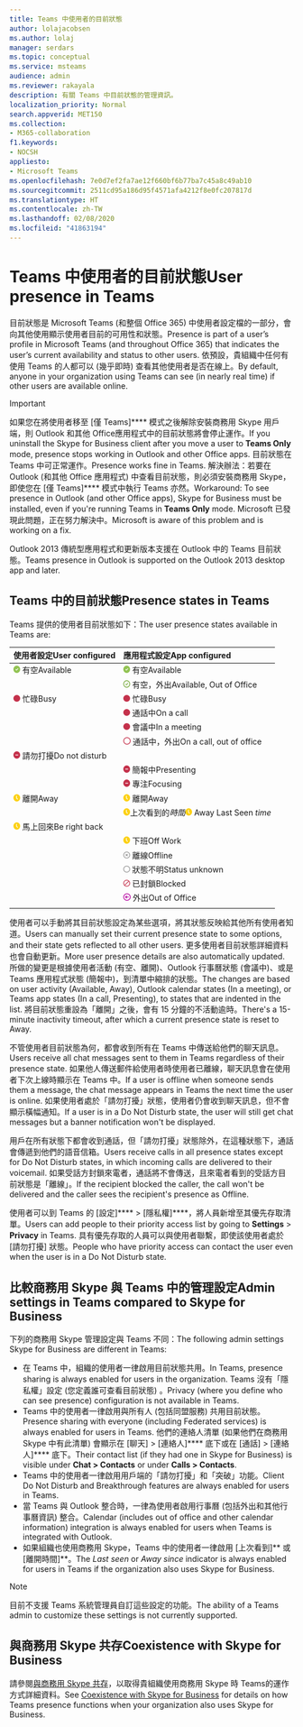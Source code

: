 ```yaml
---
title: Teams 中使用者的目前狀態
author: lolajacobsen
ms.author: lolaj
manager: serdars
ms.topic: conceptual
ms.service: msteams
audience: admin
ms.reviewer: rakayala
description: 有關 Teams 中目前狀態的管理資訊。
localization_priority: Normal
search.appverid: MET150
ms.collection:
- M365-collaboration
f1.keywords:
- NOCSH
appliesto:
- Microsoft Teams
ms.openlocfilehash: 7e0d7ef2fa7ae12f660bf6b77ba7c45a8c49ab10
ms.sourcegitcommit: 2511cd95a186d95f4571afa4212f8e0fc207817d
ms.translationtype: HT
ms.contentlocale: zh-TW
ms.lasthandoff: 02/08/2020
ms.locfileid: "41863194"
---
```

# <a name="user-presence-in-teams"></a><span data-ttu-id="4e1a3-103">Teams 中使用者的目前狀態</span><span class="sxs-lookup"><span data-stu-id="4e1a3-103">User presence in Teams</span></span>

<span data-ttu-id="4e1a3-104">目前狀態是 Microsoft Teams (和整個 Office 365) 中使用者設定檔的一部分，會向其他使用顯示使用者目前的可用性和狀態。</span><span class="sxs-lookup"><span data-stu-id="4e1a3-104">Presence is part of a user’s profile in Microsoft Teams (and throughout Office 365) that indicates the user’s current availability and status to other users.</span></span> <span data-ttu-id="4e1a3-105">依預設，貴組織中任何有使用 Teams 的人都可以 (幾乎即時) 查看其他使用者是否在線上。</span><span class="sxs-lookup"><span data-stu-id="4e1a3-105">By default, anyone in your organization using Teams can see (in nearly real time) if other users are available online.</span></span>

> [!IMPORTANT]
> <span data-ttu-id="4e1a3-106">如果您在將使用者移至 [僅 Teams]\*\*\*\* 模式之後解除安裝商務用 Skype 用戶端，則 Outlook 和其他 Office應用程式中的目前狀態將會停止運作。</span><span class="sxs-lookup"><span data-stu-id="4e1a3-106">If you uninstall the Skype for Business client after you move a user to **Teams Only** mode, presence stops working in Outlook and other Office apps.</span></span> <span data-ttu-id="4e1a3-107">目前狀態在 Teams 中可正常運作。</span><span class="sxs-lookup"><span data-stu-id="4e1a3-107">Presence works fine in Teams.</span></span> <span data-ttu-id="4e1a3-108">解決辦法：若要在 Outlook (和其他 Office 應用程式) 中查看目前狀態，則必須安裝商務用 Skype，即使您在 [僅 Teams]\*\*\*\* 模式中執行 Teams 亦然。</span><span class="sxs-lookup"><span data-stu-id="4e1a3-108">Workaround: To see presence in Outlook (and other Office apps), Skype for Business must be installed, even if you're running Teams in **Teams Only** mode.</span></span> <span data-ttu-id="4e1a3-109">Microsoft 已發現此問題，正在努力解決中。</span><span class="sxs-lookup"><span data-stu-id="4e1a3-109">Microsoft is aware of this problem and is working on a fix.</span></span>

<span data-ttu-id="4e1a3-110">Outlook 2013 傳統型應用程式和更新版本支援在 Outlook 中的 Teams 目前狀態。</span><span class="sxs-lookup"><span data-stu-id="4e1a3-110">Teams presence in Outlook is supported on the Outlook 2013 desktop app and later.</span></span>

## <a name="presence-states-in-teams"></a><span data-ttu-id="4e1a3-111">Teams 中的目前狀態</span><span class="sxs-lookup"><span data-stu-id="4e1a3-111">Presence states in Teams</span></span>

<span data-ttu-id="4e1a3-112">Teams 提供的使用者目前狀態如下：</span><span class="sxs-lookup"><span data-stu-id="4e1a3-112">The user presence states available in Teams are:</span></span>

|<span data-ttu-id="4e1a3-113">使用者設定</span><span class="sxs-lookup"><span data-stu-id="4e1a3-113">User configured</span></span>|<span data-ttu-id="4e1a3-114">應用程式設定</span><span class="sxs-lookup"><span data-stu-id="4e1a3-114">App configured</span></span>|
|:--- |:---|
| ![實心圓圈綠色核取記號，表示目前狀態為有空](media/Presence_Available.png) <span data-ttu-id="4e1a3-116">有空</span><span class="sxs-lookup"><span data-stu-id="4e1a3-116">Available</span></span>|![實心圓圈綠色核取記號，表示目前狀態為有空](media/Presence_Available.png) <span data-ttu-id="4e1a3-118">有空</span><span class="sxs-lookup"><span data-stu-id="4e1a3-118">Available</span></span>|
|| ![空心圓圈綠色核取記號，表示外出並有空](media/Presence_Available_OOF.png) <span data-ttu-id="4e1a3-120">有空，外出</span><span class="sxs-lookup"><span data-stu-id="4e1a3-120">Available, Out of Office</span></span> |
|  ![紅色實心圓圈，表示忙碌](media/Presence_Busy.png) <span data-ttu-id="4e1a3-122">忙碌</span><span class="sxs-lookup"><span data-stu-id="4e1a3-122">Busy</span></span> |  ![紅色實心圓圈，表示忙碌](media/Presence_Busy.png) <span data-ttu-id="4e1a3-124">忙碌</span><span class="sxs-lookup"><span data-stu-id="4e1a3-124">Busy</span></span>  |
|| ![紅色實心圓圈，表示通話中忙碌](media/Presence_Busy.png) <span data-ttu-id="4e1a3-126">通話中</span><span class="sxs-lookup"><span data-stu-id="4e1a3-126">On a call</span></span>|
|| ![紅色實心圓圈，表示會議中忙碌](media/Presence_Busy.png) <span data-ttu-id="4e1a3-128">會議中</span><span class="sxs-lookup"><span data-stu-id="4e1a3-128">In a meeting</span></span> |
|| ![紅色空心圓圈，表示忙碌](media/Presence_Busy_OOF.png) <span data-ttu-id="4e1a3-130">通話中，外出</span><span class="sxs-lookup"><span data-stu-id="4e1a3-130">On a call, out of office</span></span>|
|  ![紅色圓圈加白線，表示請勿打擾](media/Presence_DND.png) <span data-ttu-id="4e1a3-132">請勿打擾</span><span class="sxs-lookup"><span data-stu-id="4e1a3-132">Do not disturb</span></span> ||
|| ![紅色圓圈加白線，表示簡報中](media/Presence_DND.png) <span data-ttu-id="4e1a3-134">簡報中</span><span class="sxs-lookup"><span data-stu-id="4e1a3-134">Presenting</span></span>|
|| ![紅色圓圈加白線，表示專注](media/Presence_DND.png) <span data-ttu-id="4e1a3-136">專注</span><span class="sxs-lookup"><span data-stu-id="4e1a3-136">Focusing</span></span>|
| ![黃色時鐘圖示，表示離開](media/Presence_Away.png) <span data-ttu-id="4e1a3-138">離開</span><span class="sxs-lookup"><span data-stu-id="4e1a3-138">Away</span></span>| ![黃色時鐘圖示，表示離開](media/Presence_Away.png) <span data-ttu-id="4e1a3-140">離開</span><span class="sxs-lookup"><span data-stu-id="4e1a3-140">Away</span></span>|
|| <span data-ttu-id="4e1a3-141">![黃色時鐘圖示，表示離開](media/Presence_Away.png)上次看到的*時間*</span><span class="sxs-lookup"><span data-stu-id="4e1a3-141">![Yellow clock icon, indicates away](media/Presence_Away.png) Away Last Seen *time*</span></span>|
|![黃色時鐘圖示，表示離開，馬上回來](media/Presence_Away.png) <span data-ttu-id="4e1a3-143">馬上回來</span><span class="sxs-lookup"><span data-stu-id="4e1a3-143">Be right back</span></span>| |
|| ![黃色時鐘圖示，表示離開，下班](media/Presence_Away.png)  <span data-ttu-id="4e1a3-145">下班</span><span class="sxs-lookup"><span data-stu-id="4e1a3-145">Off Work</span></span>|
|| ![灰色圓圈帶 x，表示離線](media/Presence_Offline.png) <span data-ttu-id="4e1a3-147">離線</span><span class="sxs-lookup"><span data-stu-id="4e1a3-147">Offline</span></span> |
|| ![空心灰色圓圈，表示狀態不明](media/Presence_Unknown.png) <span data-ttu-id="4e1a3-149">狀態不明</span><span class="sxs-lookup"><span data-stu-id="4e1a3-149">Status unknown</span></span>|
||![空心紅色圓圈加對角斜線，表示已封鎖](media/Presence_Blocked.png) <span data-ttu-id="4e1a3-151">已封鎖</span><span class="sxs-lookup"><span data-stu-id="4e1a3-151">Blocked</span></span> |
|| ![紫色圓圈加箭號，表示外出](media/Presence_OOF.png) <span data-ttu-id="4e1a3-153">外出</span><span class="sxs-lookup"><span data-stu-id="4e1a3-153">Out of Office</span></span>|
|||
 
<span data-ttu-id="4e1a3-154">使用者可以手動將其目前狀態設定為某些選項，將其狀態反映給其他所有使用者知道。</span><span class="sxs-lookup"><span data-stu-id="4e1a3-154">Users can manually set their current presence state to some options, and their state gets reflected to all other users.</span></span> <span data-ttu-id="4e1a3-155">更多使用者目前狀態詳細資料也會自動更新。</span><span class="sxs-lookup"><span data-stu-id="4e1a3-155">More user presence details are also automatically updated.</span></span> <span data-ttu-id="4e1a3-156">所做的變更是根據使用者活動 (有空、離開)、Outlook 行事曆狀態 (會議中)、或是 Teams 應用程式狀態 (簡報中)，到清單中縮排的狀態。</span><span class="sxs-lookup"><span data-stu-id="4e1a3-156">The changes are based on user activity (Available, Away), Outlook calendar states (In a meeting), or Teams app states (In a call, Presenting), to states that are indented in the list.</span></span> <span data-ttu-id="4e1a3-157">將目前狀態重設為「離開」之後，會有 15 分鐘的不活動逾時。</span><span class="sxs-lookup"><span data-stu-id="4e1a3-157">There's a 15-minute inactivity timeout, after which a current presence state is reset to Away.</span></span>

<span data-ttu-id="4e1a3-158">不管使用者目前狀態為何，都會收到所有在 Teams 中傳送給他們的聊天訊息。</span><span class="sxs-lookup"><span data-stu-id="4e1a3-158">Users receive all chat messages sent to them in Teams regardless of their presence state.</span></span> <span data-ttu-id="4e1a3-159">如果他人傳送郵件給使用者時使用者已離線，聊天訊息會在使用者下次上線時顯示在 Teams 中。</span><span class="sxs-lookup"><span data-stu-id="4e1a3-159">If a user is offline when someone sends them a message, the chat message appears in Teams the next time the user is online.</span></span> <span data-ttu-id="4e1a3-160">如果使用者處於「請勿打擾」狀態，使用者仍會收到聊天訊息，但不會顯示橫幅通知。</span><span class="sxs-lookup"><span data-stu-id="4e1a3-160">If a user is in a Do Not Disturb state, the user will still get chat messages but a banner notification won't be displayed.</span></span>

<span data-ttu-id="4e1a3-161">用戶在所有狀態下都會收到通話，但「請勿打擾」狀態除外，在這種狀態下，通話會傳遞到他們的語音信箱。</span><span class="sxs-lookup"><span data-stu-id="4e1a3-161">Users receive calls in all presence states except for Do Not Disturb states, in which incoming calls are delivered to their voicemail.</span></span> <span data-ttu-id="4e1a3-162">如果受話方封鎖來電者，通話將不會傳送，且來電者看到的受話方目前狀態是「離線」。</span><span class="sxs-lookup"><span data-stu-id="4e1a3-162">If the recipient blocked the caller, the call won't be delivered and the caller sees the recipient's presence as Offline.</span></span>

<span data-ttu-id="4e1a3-163">使用者可以到 Teams 的 [設定]\*\*\*\*  >  [隱私權]\*\*\*\*，將人員新增至其優先存取清單。</span><span class="sxs-lookup"><span data-stu-id="4e1a3-163">Users can add people to their priority access list by going to **Settings** > **Privacy** in Teams.</span></span> <span data-ttu-id="4e1a3-164">具有優先存取的人員可以與使用者聯繫，即使該使用者處於 [請勿打擾] 狀態。</span><span class="sxs-lookup"><span data-stu-id="4e1a3-164">People who have priority access can contact the user even when the user is in a Do Not Disturb state.</span></span>

## <a name="admin-settings-in-teams-compared-to-skype-for-business"></a><span data-ttu-id="4e1a3-165">比較商務用 Skype 與 Teams 中的管理設定</span><span class="sxs-lookup"><span data-stu-id="4e1a3-165">Admin settings in Teams compared to Skype for Business</span></span>

<span data-ttu-id="4e1a3-166">下列的商務用 Skype 管理設定與 Teams 不同：</span><span class="sxs-lookup"><span data-stu-id="4e1a3-166">The following admin settings Skype for Business are different in Teams:</span></span>

- <span data-ttu-id="4e1a3-167">在 Teams 中，組織的使用者一律啟用目前狀態共用。</span><span class="sxs-lookup"><span data-stu-id="4e1a3-167">In Teams, presence sharing is always enabled for users in the organization.</span></span> <span data-ttu-id="4e1a3-168">Teams 沒有「隱私權」設定 (您定義誰可查看目前狀態) 。</span><span class="sxs-lookup"><span data-stu-id="4e1a3-168">Privacy (where you define who can see presence) configuration is not available in Teams.</span></span>
- <span data-ttu-id="4e1a3-169">Teams 中的使用者一律啟用與所有人 (包括同盟服務) 共用目前狀態。</span><span class="sxs-lookup"><span data-stu-id="4e1a3-169">Presence sharing with everyone (including Federated services) is always enabled for users in Teams.</span></span> <span data-ttu-id="4e1a3-170">他們的連絡人清單 (如果他們在商務用 Skype 中有此清單) 會顯示在 [聊天] > [連絡人]\*\*\*\* 底下或在 [通話] > [連絡人]\*\*\*\* 底下。</span><span class="sxs-lookup"><span data-stu-id="4e1a3-170">Their contact list (if they had one in Skype for Business) is visible under **Chat > Contacts** or under **Calls > Contacts**.</span></span>
- <span data-ttu-id="4e1a3-171">Teams 中的使用者一律啟用用戶端的「請勿打擾」和「突破」功能。</span><span class="sxs-lookup"><span data-stu-id="4e1a3-171">Client Do Not Disturb and Breakthrough features are always enabled for users in Teams.</span></span>
- <span data-ttu-id="4e1a3-172">當 Teams 與 Outlook 整合時，一律為使用者啟用行事曆 (包括外出和其他行事曆資訊) 整合。</span><span class="sxs-lookup"><span data-stu-id="4e1a3-172">Calendar (includes out of office and other calendar information) integration  is always enabled for users when Teams is integrated with Outlook.</span></span>
- <span data-ttu-id="4e1a3-173">如果組織也使用商務用 Skype，Teams 中的使用者一律啟用 [上次看到]\*\* 或 [離開時間]\*\*。</span><span class="sxs-lookup"><span data-stu-id="4e1a3-173">The *Last seen* or *Away since*  indicator is always enabled for users in Teams if the organization also uses Skype for Business.</span></span>

> [!NOTE]
> <span data-ttu-id="4e1a3-174">目前不支援 Teams 系統管理員自訂這些設定的功能。</span><span class="sxs-lookup"><span data-stu-id="4e1a3-174">The ability of a Teams admin to customize these settings is not currently supported.</span></span>

## <a name="coexistence-with-skype-for-business"></a><span data-ttu-id="4e1a3-175">與商務用 Skype 共存</span><span class="sxs-lookup"><span data-stu-id="4e1a3-175">Coexistence with Skype for Business</span></span>

<span data-ttu-id="4e1a3-176">請參閱[與商務用 Skype 共存](coexistence-chat-calls-presence.md)，以取得貴組織使用商務用 Skype 時 Teams的運作方式詳細資料。</span><span class="sxs-lookup"><span data-stu-id="4e1a3-176">See [Coexistence with Skype for Business](coexistence-chat-calls-presence.md) for details on how Teams presence functions when your organization also uses  Skype for Business.</span></span>
